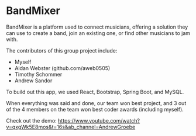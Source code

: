 # BandMixer

BandMixer is a platform used to connect musicians, offering a solution they can use to create a band, join an existing one, or find other musicians to jam with.

The contributors of this group project include:
* Myself
* Aidan Webster (github.com/aweb0505)
* Timothy Schommer
* Andrew Sandor

To build out this app, we used React, Bootstrap, Spring Boot, and MySQL.

When everything was said and done, our team won best project, and 3 out of the 4 members on the team won best coder awards (including myself).

Check out the demo: https://www.youtube.com/watch?v=qxgWk5E8mos&t=16s&ab_channel=AndrewGroebe
